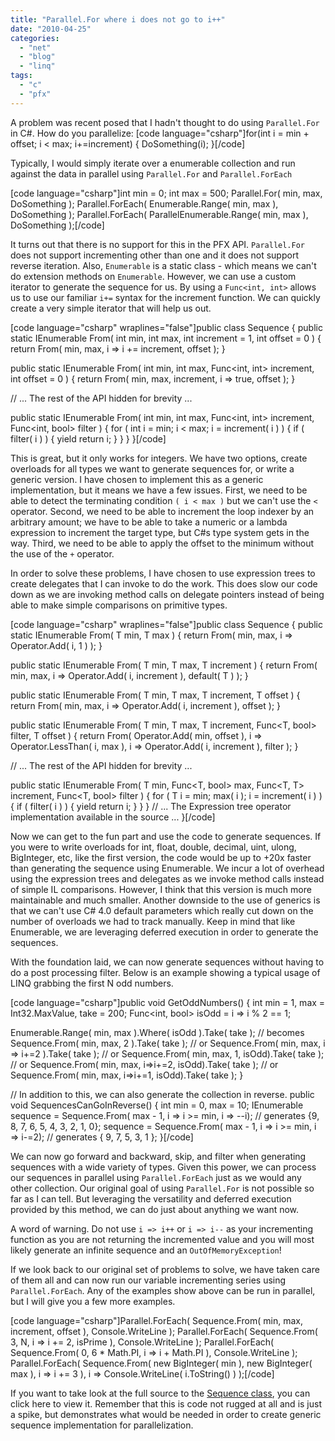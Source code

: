 ```yaml
---
title: "Parallel.For where i does not go to i++"
date: "2010-04-25"
categories: 
  - "net"
  - "blog"
  - "linq"
tags: 
  - "c"
  - "pfx"
---
```


A problem was recent posed that I hadn't thought to do using `Parallel.For` in C#. How do you parallelize: \[code language="csharp"\]for(int i = min + offset; i < max; i+=increment) { DoSomething(i); }\[/code\]

Typically, I would simply iterate over a enumerable collection and run against the data in parallel using `Parallel.For` and `Parallel.ForEach`

\[code language="csharp"\]int min = 0; int max = 500; Parallel.For( min, max, DoSomething ); Parallel.ForEach( Enumerable.Range( min, max ), DoSomething ); Parallel.ForEach( ParallelEnumerable.Range( min, max ), DoSomething );\[/code\]

It turns out that there is no support for this in the PFX API. `Parallel.For` does not support incrementing other than one and it does not support reverse iteration. Also, `Enumerable` is a static class - which means we can't do extension methods on `Enumerable`. However, we can use a custom iterator to generate the sequence for us. By using a `Func<int, int>` allows us to use our familiar `i+=` syntax for the increment function. We can quickly create a very simple iterator that will help us out.

\[code language="csharp" wraplines="false"\]public class Sequence { public static IEnumerable<int> From( int min, int max, int increment = 1, int offset = 0 ) { return From( min, max, i => i += increment, offset ); }

public static IEnumerable<int> From( int min, int max, Func<int, int> increment, int offset = 0 ) { return From( min, max, increment, i => true, offset ); }

// ... The rest of the API hidden for brevity ...

public static IEnumerable<int> From( int min, int max, Func<int, int> increment, Func<int, bool> filter ) { for ( int i = min; i < max; i = increment( i ) ) { if ( filter( i ) ) { yield return i; } } } }\[/code\]

This is great, but it only works for integers. We have two options, create overloads for all types we want to generate sequences for, or write a generic version. I have chosen to implement this as a generic implementation, but it means we have a few issues. First, we need to be able to detect the terminating condition `( i < max )` but we can't use the `<` operator. Second, we need to be able to increment the loop indexer by an arbitrary amount; we have to be able to take a numeric or a lambda expression to increment the target type, but C#s type system gets in the way. Third, we need to be able to apply the offset to the minimum without the use of the `+` operator.

In order to solve these problems, I have chosen to use expression trees to create delegates that I can invoke to do the work. This does slow our code down as we are invoking method calls on delegate pointers instead of being able to make simple comparisons on primitive types.

\[code language="csharp" wraplines="false"\]public class Sequence { public static IEnumerable<T> From<T>( T min, T max ) { return From( min, max, i => Operator.Add( i, 1 ) ); }

public static IEnumerable<T> From<T>( T min, T max, T increment ) { return From( min, max, i => Operator.Add<T>( i, increment ), default( T ) ); }

public static IEnumerable<T> From<T>( T min, T max, T increment, T offset ) { return From( min, max, i => Operator.Add<T>( i, increment ), offset ); }

public static IEnumerable<T> From<T>( T min, T max, T increment, Func<T, bool> filter, T offset ) { return From( Operator.Add<T>( min, offset ), i => Operator.LessThan( i, max ), i => Operator.Add<T>( i, increment ), filter ); }

// ... The rest of the API hidden for brevity ...

public static IEnumerable<T> From<T>( T min, Func<T, bool> max, Func<T, T> increment, Func<T, bool> filter ) { for ( T i = min; max( i ); i = increment( i ) ) { if ( filter( i ) ) { yield return i; } } } // ... The Expression tree operator implementation available in the source ... }\[/code\]

Now we can get to the fun part and use the code to generate sequences. If you were to write overloads for int, float, double, decimal, uint, ulong, BigInteger, etc, like the first version, the code would be up to +20x faster than generating the sequence using Enumerable. We incur a lot of overhead using the expression trees and delegates as we invoke method calls instead of simple IL comparisons. However, I think that this version is much more maintainable and much smaller. Another downside to the use of generics is that we can't use C# 4.0 default parameters which really cut down on the number of overloads we had to track manually. Keep in mind that like Enumerable, we are leveraging deferred execution in order to generate the sequences.

With the foundation laid, we can now generate sequences without having to do a post processing filter. Below is an example showing a typical usage of LINQ grabbing the first N odd numbers.

\[code language="csharp"\]public void GetOddNumbers() { int min = 1, max = Int32.MaxValue, take = 200; Func<int, bool> isOdd = i => i % 2 == 1;

Enumerable.Range( min, max ).Where( isOdd ).Take( take ); // becomes Sequence.From( min, max, 2 ).Take( take ); // or Sequence.From( min, max, i => i+=2 ).Take( take ); // or Sequence.From( min, max, 1, isOdd).Take( take ); // or Sequence.From( min, max, i=>i+=2, isOdd).Take( take ); // or Sequence.From( min, max, i=>i+=1, isOdd).Take( take ); }

// In addition to this, we can also generate the collection in reverse. public void SequencesCanGoInReverse() { int min = 0, max = 10; IEnumerable<int> sequence = Sequence.From( max - 1, i => i >= min, i => --i); // generates {9, 8, 7, 6, 5, 4, 3, 2, 1, 0}; sequence = Sequence.From( max - 1, i => i >= min, i => i-=2); // generates { 9, 7, 5, 3, 1 }; }\[/code\]

We can now go forward and backward, skip, and filter when generating sequences with a wide variety of types. Given this power, we can process our sequences in parallel using `Parallel.ForEach` just as we would any other collection. Our original goal of using `Parallel.For` is not possible so far as I can tell. But leveraging the versatility and deferred execution provided by this method, we can do just about anything we want now.

A word of warning. Do not use `i => i++` or `i => i--` as your incrementing function as you are not returning the incremented value and you will most likely generate an infinite sequence and an `OutOfMemoryException`!

If we look back to our original set of problems to solve, we have taken care of them all and can now run our variable incrementing series using `Parallel.ForEach`. Any of the examples show above can be run in parallel, but I will give you a few more examples.

\[code language="csharp"\]Parallel.ForEach( Sequence.From( min, max, increment, offset ), Console.WriteLine ); Parallel.ForEach( Sequence.From( 3, N, i => i += 2, isPrime ), Console.WriteLine ); Parallel.ForEach( Sequence.From( 0, 6 \* Math.PI, i => i + Math.PI ), Console.WriteLine ); Parallel.ForEach( Sequence.From( new BigInteger( min ), new BigInteger( max ), i => i += 3 ), i => Console.WriteLine( i.ToString() ) );\[/code\]

If you want to take look at the full source to the [Sequence class](/wp-content/uploads/2010/04/Sequence.cs_.txt), you can click here to view it. Remember that this is code not rugged at all and is just a spike, but demonstrates what would be needed in order to create generic sequence implementation for parallelization.
